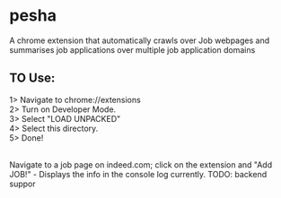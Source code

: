 # pesha
A chrome extension that automatically crawls over Job webpages and summarises job applications over multiple job application domains

TO Use:
--------
1> Navigate to chrome://extensions <br>
2> Turn on Developer Mode. <br>
3> Select "LOAD UNPACKED" <br>
4> Select this directory. <br>
5> Done! <br>
<br>

Navigate to a job page on indeed.com; click on the extension and "Add JOB!" - Displays the info in the console log currently. TODO: backend suppor
